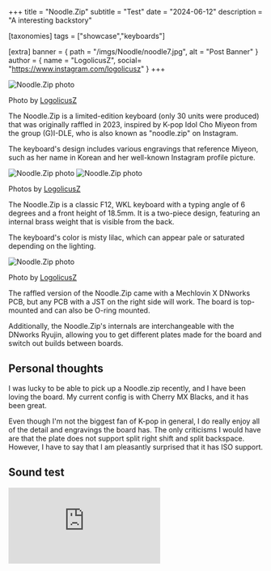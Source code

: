 +++
title = "Noodle.Zip"
subtitle = "Test"
date = "2024-06-12"
description = "A interesting backstory"

[taxonomies]
tags = ["showcase","keyboards"]

[extra]
banner = { path = "/imgs/Noodle/noodle7.jpg", alt = "Post Banner" }
author = { name = "LogolicusZ", social= "https://www.instagram.com/logolicusz" }
+++

<img src="/imgs/Noodle/noodle7.jpg" alt="Noodle.Zip photo" title="logolicusz" class="TitleImage">

<p class="image-text">Photo by <a href="https://www.instagram.com/logolicusz/">LogolicusZ</a></p>

The Noodle.Zip is a limited-edition keyboard (only 30 units were produced) that was originally raffled in 2023, inspired by K-pop Idol Cho Miyeon from the group (G)I-DLE, who is also known as "noodle.zip" on Instagram. 

The keyboard's design includes various engravings that reference Miyeon, such as her name in Korean and her well-known Instagram profile picture.

<div class="duo">
<img src="/imgs/Noodle/noodle16.jpg" alt="Noodle.Zip photo" title="LogolicusZ" class="duoImage"> 
<img src="/imgs/Noodle/noodle18.jpg" alt="Noodle.Zip photo" title="LogolicusZ" class="duoImage">
</div>

<p class="image-text">Photos by <a href="https://www.instagram.com/logolicusz/">LogolicusZ</a></p>

The Noodle.Zip is a classic F12, WKL keyboard with a typing angle of 6 degrees and a front height of 18.5mm. It is a two-piece design, featuring an internal brass weight that is visible from the back. 

The keyboard's color is misty lilac, which can appear pale or saturated depending on the lighting.

<img src="/imgs/Noodle/noodle8.jpg" alt="Noodle.Zip photo" title="LogolicusZ" class="control"> 

<p class="image-text">Photo by <a href="https://www.instagram.com/logolicusz/">LogolicusZ</a></p>

The raffled version of the Noodle.Zip came with a Mechlovin X DNworks PCB, but any PCB with a JST on the right side will work. The board is top-mounted and can also be O-ring mounted. 

Additionally, the Noodle.Zip's internals are interchangeable with the DNworks Ryujin, allowing you to get different plates made for the board and switch out builds between boards.

## Personal thoughts

I was lucky to be able to pick up a Noodle.zip recently, and I have been loving the board. My current config is with Cherry MX Blacks, and it has been great.

Even though I'm not the biggest fan of K-pop in general, I do really enjoy all of the detail and engravings the board has. The only criticisms I would have are that the plate does not support split right shift and split backspace. However, I have to say that I am pleasantly surprised that it has ISO support.

## Sound test

<iframe  src="https://www.youtube.com/embed/IjuxaEPsfsY?si=ziEF2AUV5weX4MTQ" title="YouTube video player" frameborder="0" allow="accelerometer; autoplay; clipboard-write; encrypted-media; gyroscope; picture-in-picture; web-share" referrerpolicy="strict-origin-when-cross-origin" allowfullscreen></iframe>